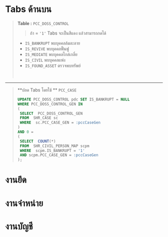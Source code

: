 # Tabs ด้านบน
> **Table :** `PCC_DOSS_CONTROL`
>> ถ้า = `'1'` Tabs จะเป็นสีแดง แล้วสามารถกดได้
> - `IS_BANKRUPT` พบบุคคลล้มละลาย
> - `IS_REVIVE` พบบุคคลฟิ้นฟู
> - `IS_MEDIATE` พบบุคคลไกล่เกลี่ย
> - `IS_CIVIL` พบบุคคลแพ่ง
> - `IS_FOUND_ASSET` ตรวจพบทรัพย์
> <p>&nbsp;</p>

***
>**ปลด Tabs โดยใช้ ** `PCC_CASE`
>```SQL
>UPDATE PCC_DOSS_CONTROL pdc SET IS_BANKRUPT = NULL
>WHERE PCC_DOSS_CONTROL_GEN IN 
>(
>  SELECT  PCC_DOSS_CONTROL_GEN 
>  FROM  SHR_CASE sc 
>  WHERE  sc.PCC_CASE_GEN = :pccCaseGen  
>) 
>AND 0 = 
>(
>  SELECT  COUNT(*) 
>  FROM  SHR_CIVIL_PERSON_MAP scpm 
>  WHERE  scpm.IS_BANKRUPT = '1'
>  AND scpm.PCC_CASE_GEN = :pccCaseGen  
>);
> ```

# งานยึด

# งานจำหน่าย


# งานบัญชี


